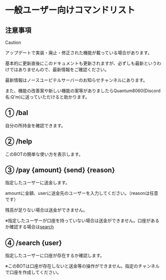 # 一般ユーザー向けコマンドリスト

## 注意事項
> [!CAUTION]
> アップデートで実装・廃止・修正された機能が載っている場合があります。
>
> 基本的に更新直後にこのドキュメントも更新されますが、必ずしも最新というわけではありませんので、最新情報をご確認ください。
>
> 最新情報はノースユーピテルサーバーのお知らせチャンネルにあります。
>
> また、機能の改善案や新しい機能の案等がありましたらQuantum8060(Discord名:Q'm)に送っていただけると助かります。

## ① /bal

自分の所持金を確認できます。


## ② /help

このBOTの簡単な使い方を表示します。


## ③ /pay \{amount\} \{send\} \{reason\}

指定したユーザーに送金します。

amountに金額、userに送金先のユーザーを入力してください。（reasonは任意です）

残高が足りない場合は送金ができません。

※指定したユーザーが口座を持っていない場合は送金ができません。口座があるか確認する場合は[search](https://github.com/Quantum8060-org/North-Jupiter-BOT-docs/blob/main/docs/COMMANDS.md#-search-user)


## ④ /search \{user\}
指定したユーザーに口座が存在するか確認します。

※このBOTは口座が存在しないと送金等の操作ができません。指定のチャンネルで口座を作成してください。